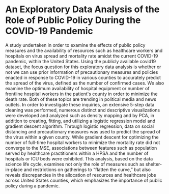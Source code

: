 # An Exploratory Data Analysis of the Role of Public Policy During the COVID-19 Pandemic

A study undertaken in order to examine the effects of public policy measures and the availability of resources such as healthcare workers and hospitals on virus spread and mortality rate amidst the current COVID-19 pandemic, within the United States. Using the publicly available covid19 dataset, the focus question for this exploratory data analysis is whether or not we can use prior information of precautionary measures and policies enacted in response to COVID-19 in various counties to accurately predict the spread of the virus, defined as the number of confirmed cases. We also examine the optimum availability of hospital equipment or number of frontline hospital workers in the patient's county in order to minimize the death rate. Both of these topics are trending in political media and news outlets. In order to investigate these inquiries, an extensive 5-step data cleaning was performed, numerous distinct and descriptive visualizations were developed and analyzed such as density mapping and by PCA, in addition to creating, fitting, and utilizing a logistic regression model and gradient descent algorithm. Through logistic regression, data on social distancing and precautionary measures was used to predict the spread of the virus within a given county. While gradient descent for optimizing the number of full-time hospital workers to minimize the mortality rate did not converge to the MSE, associations between features such as population served by healthcare practitioners within a HPSA and the number of hospitals or ICU beds were exhibited. This analysis, based on the data science life cycle, examines not only the role of measures such as shelter-in-place and restrictions on gatherings to “flatten the curve,” but also reveals discrepancies in the allocation of resources and healthcare jobs across United States counties, which emphasizes the importance of public policy during a pandemic.
